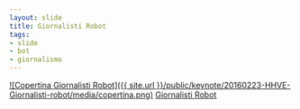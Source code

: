 ```yaml
---
layout: slide
title: Giornalisti Robot
tags:
- slide
- bot
- giornalismo
---
```


[![Copertina Giornalisti Robot]({{ site.url }}/public/keynote/20160223-HHVE-Giornalisti-robot/media/copertina.png)](http://doc.opensensorsdata.it/keynote/20160223-HHVE-Giornalisti-robot/#/)
[Giornalisti Robot](http://doc.opensensorsdata.it/keynote/20160223-HHVE-Giornalisti-robot/#/)